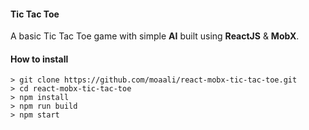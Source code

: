 #### Tic Tac Toe
A basic Tic Tac Toe game with simple **AI** built using **ReactJS** & **MobX**.

#### How to install
```
> git clone https://github.com/moaali/react-mobx-tic-tac-toe.git
> cd react-mobx-tic-tac-toe
> npm install
> npm run build
> npm start
```
